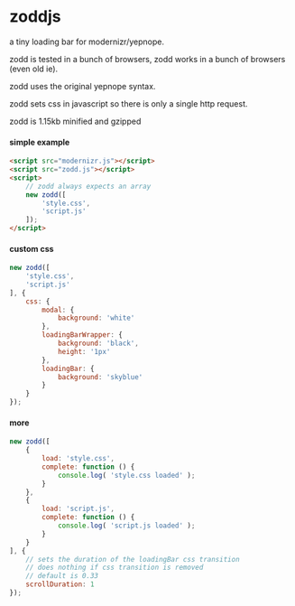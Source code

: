 zoddjs
======

a tiny loading bar for modernizr/yepnope.

zodd is tested in a bunch of browsers, zodd works in a bunch of browsers (even old ie).

zodd uses the original yepnope syntax.

zodd sets css in javascript so there is only a single http request.

zodd is 1.15kb minified and gzipped

#### simple example
```html
<script src="modernizr.js"></script>
<script src="zodd.js"></script>
<script>
	// zodd always expects an array
	new zodd([
		'style.css',
		'script.js'
	]);
</script>
```

#### custom css
```javascript
new zodd([
	'style.css',
	'script.js'
], {
	css: {
		modal: {
			background: 'white'
		},
		loadingBarWrapper: {
			background: 'black',
			height: '1px'
		},
		loadingBar: {
			background: 'skyblue'
		}
	}
});
```

#### more
```javascript
new zodd([
	{
		load: 'style.css',
		complete: function () {
			console.log( 'style.css loaded' );
		}
	},
	{
		load: 'script.js',
		complete: function () {
			console.log( 'script.js loaded' );
		}
	}
], {
	// sets the duration of the loadingBar css transition
	// does nothing if css transition is removed
	// default is 0.33
	scrollDuration: 1
});
```
